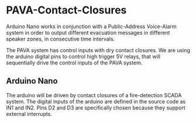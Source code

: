 # PAVA-Contact-Closures

Arduino Nano works in conjunction with a Public-Address Voice-Alarm system in order to output different evacuation messages in different speaker zones, in consecutive time intervals.

The PAVA system has control inputs with dry contact closures. We are using the arduino digital pins to control high trigger 5V relays, that will sequentially drive the control inputs of the PAVA system.

## Arduino Nano

The arduino will be driven by contact closures of a fire-detection SCADA system. The digital inputs of the arduino are defined in the source code as IN1 and IN2. Pins D2 and D3 are specifically chosen because they support external interrupts.
